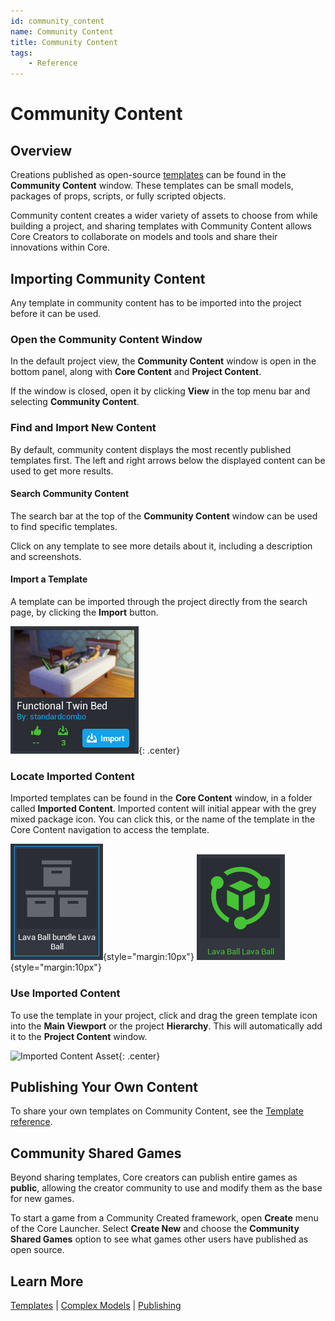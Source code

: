```yaml
---
id: community_content
name: Community Content
title: Community Content
tags:
    - Reference
---
```


# Community Content

## Overview

Creations published as open-source [templates](template_reference.md) can be found in the **Community Content** window. These templates can be small models, packages of props, scripts, or fully scripted objects.

Community content creates a wider variety of assets to choose from while building a project, and sharing templates with Community Content allows Core Creators to collaborate on models and tools and share their innovations within Core.

## Importing Community Content

Any template in community content has to be imported into the project before it can be used.

### Open the Community Content Window

In the default project view, the **Community Content** window is open in the bottom panel, along with **Core Content** and **Project Content**.

If the window is closed, open it by clicking **View** in the top menu bar and selecting **Community Content**.

### Find and Import New Content

By default, community content displays the most recently published templates first. The left and right arrows below the displayed content can be used to get more results.

#### Search Community Content

The search bar at the top of the **Community Content** window can be used to find specific templates.

Click on any template to see more details about it, including a description and screenshots.

#### Import a Template

A template can be imported through the project directly from the search page, by clicking the **Import** button.

![Community Content Template](../img/CommunityContent/CommunityContent_FunctionalTwinBed.png){: .center}

### Locate Imported Content

Imported templates can be found in the  **Core Content** window, in a folder called **Imported Content**. Imported content will initial appear with the grey mixed package icon. You can click this, or the name of the template in the Core Content navigation to access the template.

![Imported Content](../img/CommunityContent/CommunityContent_ImportedPackage.png){style="margin:10px"}
 ![Imported Content](../img/CommunityContent/CommunityContent_ImportedTemplateGreen.png){style="margin:10px"}

### Use Imported Content

To use the template in your project, click and drag the green template icon into the **Main Viewport** or the project **Hierarchy**. This will automatically add it to the **Project Content** window.

![Imported Content Asset](../img/getting_started/ProjectContent_importedcontentasset.png "Imported Template Asset"){: .center}

## Publishing Your Own Content

To share your own templates on Community Content, see the [Template reference](collaboration_reference.md).

## Community Shared Games

Beyond sharing templates, Core creators can publish entire games as **public**, allowing the creator community to use and modify them as the base for new games.

To start a game from a Community Created framework, open **Create** menu of the Core Launcher. Select **Create New** and choose the **Community Shared Games** option to see what games other users have published as open source.

## Learn More

[Templates](collaboration_reference.md) | [Complex Models](modeling_reference.md) | [Publishing](publishing.md)
